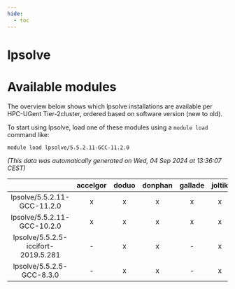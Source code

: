 ```yaml
---
hide:
  - toc
---
```


lpsolve
=======

# Available modules


The overview below shows which lpsolve installations are available per HPC-UGent Tier-2cluster, ordered based on software version (new to old).

To start using lpsolve, load one of these modules using a `module load` command like:

```shell
module load lpsolve/5.5.2.11-GCC-11.2.0
```

*(This data was automatically generated on Wed, 04 Sep 2024 at 13:36:07 CEST)*  

| |accelgor|doduo|donphan|gallade|joltik|shinx|skitty|
| :---: | :---: | :---: | :---: | :---: | :---: | :---: | :---: |
|lpsolve/5.5.2.11-GCC-11.2.0|x|x|x|x|x|-|x|
|lpsolve/5.5.2.11-GCC-10.2.0|x|x|x|x|x|-|x|
|lpsolve/5.5.2.5-iccifort-2019.5.281|-|x|x|-|x|-|x|
|lpsolve/5.5.2.5-GCC-8.3.0|-|x|x|-|x|-|x|

